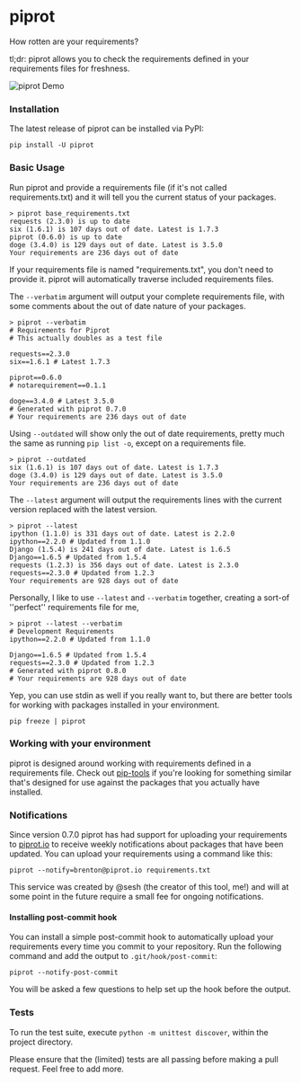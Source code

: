 piprot
======

How rotten are your requirements?

tl;dr: piprot allows you to check the requirements defined in your requirements
files for freshness.

![piprot Demo](http://i.imgur.com/kewPaFa.gif)


### Installation

The latest release of piprot can be installed via PyPI:

    pip install -U piprot


### Basic Usage

Run piprot and provide a requirements file (if it's not called requirements.txt)
and it will tell you the current status of your packages.

    > piprot base_requirements.txt
    requests (2.3.0) is up to date
    six (1.6.1) is 107 days out of date. Latest is 1.7.3
    piprot (0.6.0) is up to date
    doge (3.4.0) is 129 days out of date. Latest is 3.5.0
    Your requirements are 236 days out of date

If your requirements file is named "requirements.txt", you don't need to provide it.
piprot will automatically traverse included requirements files.

The `--verbatim` argument will output your complete requirements file, with some
comments about the out of date nature of your packages.

    > piprot --verbatim
    # Requirements for Piprot
    # This actually doubles as a test file

    requests==2.3.0
    six==1.6.1 # Latest 1.7.3

    piprot==0.6.0
    # notarequirement==0.1.1

    doge==3.4.0 # Latest 3.5.0
    # Generated with piprot 0.7.0
    # Your requirements are 236 days out of date

Using `--outdated` will show only the out of date requirements, pretty much the same
as running `pip list -o`, except on a requirements file.

    > piprot --outdated
    six (1.6.1) is 107 days out of date. Latest is 1.7.3
    doge (3.4.0) is 129 days out of date. Latest is 3.5.0
    Your requirements are 236 days out of date

The `--latest` argument will output the requirements lines with the current version
replaced with the latest version.

    > piprot --latest
    ipython (1.1.0) is 331 days out of date. Latest is 2.2.0
    ipython==2.2.0 # Updated from 1.1.0
    Django (1.5.4) is 241 days out of date. Latest is 1.6.5
    Django==1.6.5 # Updated from 1.5.4
    requests (1.2.3) is 356 days out of date. Latest is 2.3.0
    requests==2.3.0 # Updated from 1.2.3
    Your requirements are 928 days out of date

Personally, I like to use `--latest` and `--verbatim` together, creating a sort-of
''perfect'' requirements file for me,

    > piprot --latest --verbatim
    # Development Requirements
    ipython==2.2.0 # Updated from 1.1.0

    Django==1.6.5 # Updated from 1.5.4
    requests==2.3.0 # Updated from 1.2.3
    # Generated with piprot 0.8.0
    # Your requirements are 928 days out of date

Yep, you can use stdin as well if you really want to, but there are better tools
for working with packages installed in your environment.

    pip freeze | piprot


### Working with your environment

piprot is designed around working with requirements defined in a requirements file.
Check out [pip-tools](https://github.com/nvie/pip-tools) if you're looking for
something similar that's designed for use against the packages that you actually
have installed.


### Notifications

Since version 0.7.0 piprot has had support for uploading your requirements to
[piprot.io](https://piprot.io) to receive weekly notifications about packages
that have been updated. You can upload your requirements using a command like this:

    piprot --notify=brenton@piprot.io requirements.txt

This service was created by @sesh (the creator of this tool, me!) and will at some
point in the future require a small fee for ongoing notifications.


#### Installing post-commit hook

You can install a simple post-commit hook to automatically upload your requirements
every time you commit to your repository. Run the following command and add the output
to `.git/hook/post-commit`:

    piprot --notify-post-commit

You will be asked a few questions to help set up the hook before the output.


### Tests

To run the test suite, execute `python -m unittest discover`, within the project directory.

Please ensure that the (limited) tests are all passing before making a pull request. Feel free to add more.
